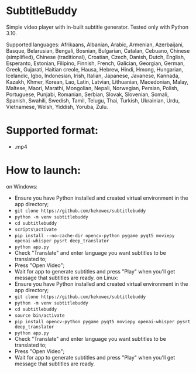# SubtitleBuddy

Simple video player with in-built subtitle generator. Tested only with Python 3.10.

Supported languages: Afrikaans, Albanian, Arabic, Armenian, Azerbaijani, Basque, Belarusian, Bengali,
Bosnian, Bulgarian, Catalan, Cebuano, Chinese (simplified), Chinese (traditional), Croatian, Czech, Danish, Dutch, English, Esperanto, Estonian, Filipino, Finnish, French, Galician, Georgian, German, Greek, Gujarati, Haitian creole, Hausa, Hebrew, Hindi, Hmong, Hungarian, Icelandic, Igbo, Indonesian, Irish, Italian, Japanese, Javanese, Kannada, Kazakh, Khmer, Korean, Lao, Latin, Latvian, Lithuanian, Macedonian, Malay, Maltese, Maori, Marathi, Mongolian, Nepali, Norwegian, Persian, Polish, Portuguese, Punjabi, Romanian, Serbian, Slovak, Slovenian, Somali, Spanish, Swahili, Swedish, Tamil, Telugu, Thai, Turkish, Ukrainian, Urdu, Vietnamese, Welsh, Yiddish, Yoruba, Zulu.

# Supported format:
- .mp4

# How to launch:
on Windows:
- Ensure you have Python installed and created virtual environment in the app directory;
- ```git clone https://github.com/kekowec/subtitlebuddy```
- ```python -m venv subtitlebuddy```
- ```cd subtitlebuddy```
- ```scripts\activate```
- ```pip install --no-cache-dir opencv-python pygame pyqt5 moviepy openai-whisper pysrt deep_translator```
- ```python app.py```
- Check "Translate" and enter language you want subtitles to be translated to;
- Press "Open Video";
- Wait for app to generate subtitles and press "Play" when you'll get message that subtitles are ready.
on Linux:
- Ensure you have Python installed and created virtual environment in the app directory;
- ```git clone https://github.com/kekowec/subtitlebuddy```
- ```python -m venv subtitlebuddy```
- ```cd subtitlebuddy```
- ```source bin/activate```
- ```pip install opencv-python pygame pyqt5 moviepy openai-whisper pysrt deep_translator```
- ```python app.py```
- Check "Translate" and enter language you want subtitles to be translated to;
- Press "Open Video";
- Wait for app to generate subtitles and press "Play" when you'll get message that subtitles are ready.

